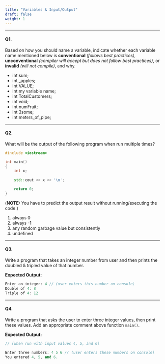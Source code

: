 ```yaml
---
title: "Variables & Input/Output"
draft: false
weight: 1
---
```


---

#### Q1.

Based on how you should name a variable, indicate whether each variable name mentioned below is **conventional** _(follows best practices)_, **unconventional** _(compiler will accept but does not follow best practices)_, or **invalid** _(will not compile)_, and why.

- int sum;
- int _apples;
- int VALUE;
- int my variable name;
- int TotalCustomers;
- int void;
- int numFruit;
- int 3some;
- int meters_of_pipe;

---

#### Q2.

What will be the output of the following program when run multiple times?

```cpp
#include <iostream>

int main()
{
    int x;
    
    std::cout << x << '\n';

    return 0;
}
```

(**NOTE:** You have to predict the output result without running/executing the code.)

<ol class="lower-alpha-ol">
    <li>always 0</li>
    <li>always -1</li>
    <li>any random garbage value but consistently</li>
    <li>undefined</li>
</ol>

---

#### Q3.

Write a program that takes an integer number from user and then prints the doubled & tripled value of that number.

**Expected Output:**

```cpp
Enter an integer: 4 // (user enters this number on console)
Double of 4: 8
Triple of 4: 12
```

---

#### Q4.

Write a program that asks the user to enter three integer values, then print these values. Add an appropriate comment above function `main()`.

**Expected Output:**

```cpp
// (when run with input values 4, 5, and 6)

Enter three numbers: 4 5 6 // (user enters these numbers on console)
You entered 4, 5, and 6.
```
